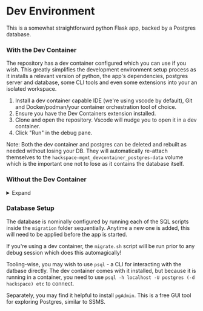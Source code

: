 # Dev Environment

This is a somewhat straightforward python Flask app, backed by a Postgres database. 

### With the Dev Container

The repository has a dev container configured which you can use if you wish. This greatly simplifies the development environment setup process as it installs a relevant version of python, the app's dependencies, postgres server and database, some CLI tools and even some extensions into your an isolated workspace.

1. Install a dev container capable IDE (we're using vscode by default), Git and Docker/podman/your container orchestration tool of choice.
2. Ensure you have the Dev Containers extension installed.
3. Clone and open the repository. Vscode will nudge you to open it in a dev container.
4. Click "Run" in the debug pane. 

Note: Both the dev container and postgres can be deleted and rebuilt as needed without losing your DB. They will automatically re-attach themselves to the `hackspace-mgmt_devcontainer_postgres-data` volume which is the important one not to lose as it contains the database itself. 

### Without the Dev Container

<details>
    <summary>Expand</summary>

#### Requiments:
- Python 3.9+
- PostgreSQL 14+
- Some ability to run Postgres queries directly - pgAdmin is a good GUI option, while `psql` is a good CLI. Both are bundled with Postgres.
- Git

In a terminal, navigate to the `hackspace-mgmt` folder and create a virtual environment with `python3 -m venv .venv`. This environment can then be activated with `source .venv/bin/activate` or `.venv/Scripts/activate.ps1` depending on which OS/terminal you are using.

Update pip with `python -m pip install --upgrade pip`.

Install the requirements with `pip install -r requirements.txt`.

You should now be able to run the server with `flask --app hackspace_mgmt:create_app --debug run` or by launching via the vscode debug pane.

Navigate to `http://127.0.0.1:5000/admin/` and you should be able to see a bare admin page!

</details>

### Database Setup

The database is nominally configured by running each of the SQL scripts inside the `migration` folder sequentially. Anytime a new one is added, this will need to be applied before the app is started.

If you're using a dev container, the `migrate.sh` script will be run prior to any debug session which does this automagically! 

Tooling-wise, you may wish to use `psql` - a CLI for interacting with the datbase directly. The dev container comes with it installed, but because it is running in a container, you need to use `psql -h localhost -U postgres (-d hackspace) etc` to connect.

Separately, you may find it helpful to install `pgAdmin`. This is a free GUI tool for exploring Postgres, similar to SSMS. 
